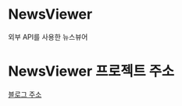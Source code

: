 # NewsViewer

외부 API를 사용한 뉴스뷰어

# NewsViewer 프로젝트 주소

[블로그 주소](https://sycdev.tistory.com/category)
